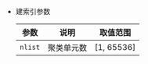 
- 建索引参数

   | 参数   | 说明     | 取值范围     |
   | ------- | -------- |----------- |
   | `nlist` | 聚类单元数 |[1, 65536] |